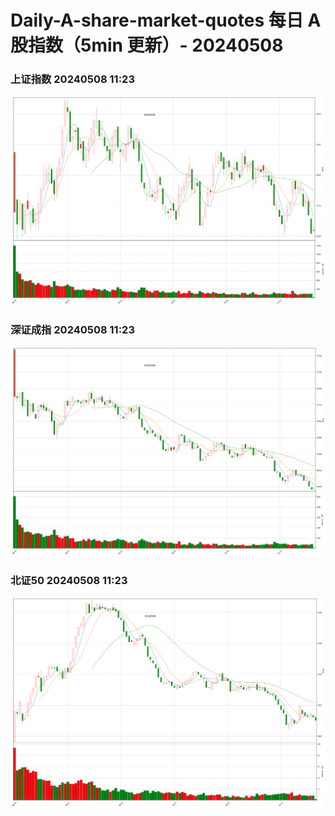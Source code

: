 
# Daily-A-share-market-quotes 每日 A 股指数（5min 更新）- 20240508

### 上证指数 20240508 11:23
![](./fig/2024/5/20240508-sh000001.png)

### 深证成指 20240508 11:23
![](./fig/2024/5/20240508-sz399001.png)

### 北证50 20240508 11:23
![](./fig/2024/5/20240508-bj899050.png)
